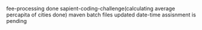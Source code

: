 fee-processing done
sapient-coding-challenge(calculating average percapita of cities done)
maven batch files updated
date-time assisnment is pending
